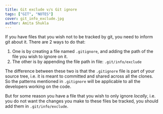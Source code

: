 ```yaml
---
title: Git exclude v/s Git ignore
tags: ["GIT", "NOTES"]
cover: git_info_exclude.jpg
author: Amita Shukla
---
```


If you have files that you wish not to be tracked by git, you need to inform git about it. There are 2 ways to do that:

1. One is by creating a file named `.gitignore`, and adding the path of the file you wish to ignore on it.
2. The other is by appending the file path in file: `.git/info/exclude`

<re-img src="git_info_exclude.jpg"></re-img>

The difference between these two is that the `.gitignore` file is part of your source tree, i.e. it is meant to committed and shared across all the clones. So the patterns mentioned in `.gitignore` will be applicable to all the developers working on the code.

But for some reason you have a file that you wish to only ignore *locally*, i.e. you do not want the changes you make to these files be tracked, you should add them in `.git/info/exclude`.